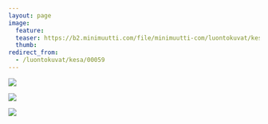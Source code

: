 ```yaml
---
layout: page
image:
  feature:
  teaser: https://b2.minimuutti.com/file/minimuutti-com/luontokuvat/kes%C3%A4/3/DS16128-245px.jpg
  thumb:
redirect_from:
  - /luontokuvat/kesa/00059
---
```


![](https://b2.minimuutti.com/file/minimuutti-com/luontokuvat/kes%C3%A4/3/DS19700-800px.jpg)

![](https://b2.minimuutti.com/file/minimuutti-com/luontokuvat/kes%C3%A4/3/DS16124-800px.jpg)

![](https://b2.minimuutti.com/file/minimuutti-com/luontokuvat/kes%C3%A4/3/DS16128-800px.jpg)
